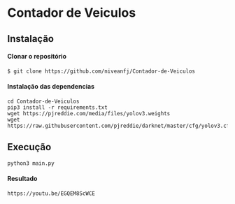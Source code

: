 # Contador de Veiculos
 
## Instalação
#### Clonar o repositório
    $ git clone https://github.com/niveanfj/Contador-de-Veiculos
#### Instalação das dependencias
    cd Contador-de-Veiculos
    pip3 install -r requirements.txt
    wget https://pjreddie.com/media/files/yolov3.weights
    wget https://raw.githubusercontent.com/pjreddie/darknet/master/cfg/yolov3.cfg
## Execução
    python3 main.py
#### Resultado
    https://youtu.be/EGQEM8ScWCE
   
